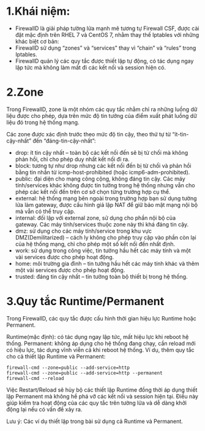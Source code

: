 # 1.Khái niệm:
- FirewallD là giải pháp tường lửa mạnh mẽ tương tự Firewall CSF, được cài đặt mặc định trên RHEL 7 và CentOS 7, nhằm thay thế Iptables với những khác biệt cơ bản:
- FirewallD sử dụng “zones” và “services” thay vì “chain” và “rules” trong Iptables.
- FirewallD quản lý các quy tắc được thiết lập tự động, có tác dụng ngay lập tức mà không làm mất đi các kết nối và session hiện có.

# 2.Zone
Trong FirewallD, zone là một nhóm các quy tắc nhằm chỉ ra những luồng dữ liệu được cho phép, dựa trên mức độ tin tưởng của điểm xuất phát luồng dữ liệu đó trong hệ thống mạng.

Các zone được xác định trước theo mức độ tin cậy, theo thứ tự từ “ít-tin-cậy-nhất” đến “đáng-tin-cậy-nhất”:

- drop: ít tin cậy nhất – toàn bộ các kết nối đến sẽ bị từ chối mà không phản hồi, chỉ cho phép duy nhất kết nối đi ra.
- block: tương tự như drop nhưng các kết nối đến bị từ chối và phản hồi bằng tin nhắn từ icmp-host-prohibited (hoặc icmp6-adm-prohibited).
- public: đại diện cho mạng công cộng, không đáng tin cậy. Các máy tính/services khác không được tin tưởng trong hệ thống nhưng vẫn cho phép các kết nối đến trên cơ sở chọn từng trường hợp cụ thể.
- external: hệ thống mạng bên ngoài trong trường hợp bạn sử dụng tường lửa làm gateway, được cấu hình giả lập NAT để giữ bảo mật mạng nội bộ mà vẫn có thể truy cập.
- internal: đối lập với external zone, sử dụng cho phần nội bộ của gateway. Các máy tính/services thuộc zone này thì khá đáng tin cậy.
- dmz: sử dụng cho các máy tính/service trong khu vực DMZ(Demilitarized) – cách ly không cho phép truy cập vào phần còn lại của hệ thống mạng, chỉ cho phép một số kết nối đến nhất định.
- work: sử dụng trong công việc, tin tưởng hầu hết các máy tính và một vài services được cho phép hoạt động.
- home: môi trường gia đình – tin tưởng hầu hết các máy tính khác và thêm một vài services được cho phép hoạt động.
- trusted: đáng tin cậy nhất – tin tưởng toàn bộ thiết bị trong hệ thống.
# 3.Quy tắc Runtime/Permanent
Trong FirewallD, các quy tắc được cấu hình thời gian hiệu lực Runtime hoặc Permanent.

Runtime(mặc định): có tác dụng ngay lập tức, mất hiệu lực khi reboot hệ thống.
Permanent: không áp dụng cho hệ thống đang chạy, cần reload mới có hiệu lực, tác dụng vĩnh viễn cả khi reboot hệ thống.
Ví dụ, thêm quy tắc cho cả thiết lập Runtime và Permanent:
```
firewall-cmd --zone=public --add-service=http
firewall-cmd --zone=public --add-service=http --permanent
firewall-cmd --reload
```
Việc Restart/Reload sẽ hủy bộ các thiết lập Runtime đồng thời áp dụng thiết lập Permanent mà không hề phá vỡ các kết nối và session hiện tại. Điều này giúp kiểm tra hoạt động của các quy tắc trên tường lửa và dễ dàng khởi động lại nếu có vấn đề xảy ra.

Lưu ý: Các ví dụ thiết lập trong bài sử dụng cả Runtime và Permanent.
